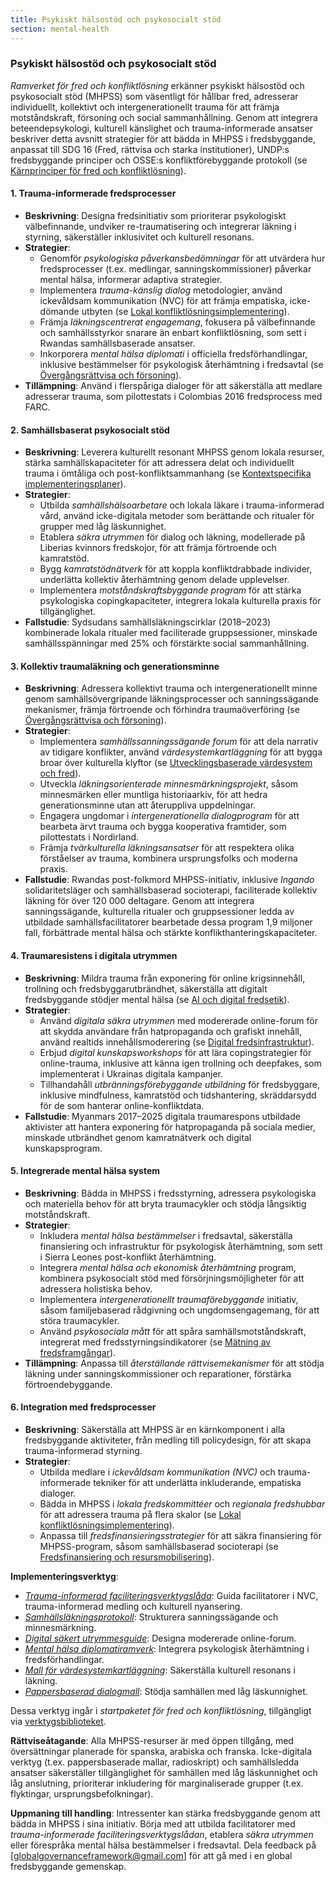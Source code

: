```yaml
---
title: Psykiskt hälsostöd och psykosocialt stöd
section: mental-health
---
```


### Psykiskt hälsostöd och psykosocialt stöd

*Ramverket för fred och konfliktlösning* erkänner psykiskt hälsostöd och psykosocialt stöd (MHPSS) som väsentligt för hållbar fred, adresserar individuellt, kollektivt och intergenerationellt trauma för att främja motståndskraft, försoning och social sammanhållning. Genom att integrera beteendepsykologi, kulturell känslighet och trauma-informerade ansatser beskriver detta avsnitt strategier för att bädda in MHPSS i fredsbyggande, anpassat till SDG 16 (Fred, rättvisa och starka institutioner), UNDP:s fredsbyggande principer och OSSE:s konfliktförebyggande protokoll (se [Kärnprinciper för fred och konfliktlösning](/frameworks/peace-and-conflict-resolution#core-principles)).

#### 1. Trauma-informerade fredsprocesser
- **Beskrivning**: Designa fredsinitiativ som prioriterar psykologiskt välbefinnande, undviker re-traumatisering och integrerar läkning i styrning, säkerställer inklusivitet och kulturell resonans.
- **Strategier**:
  - Genomför *psykologiska påverkansbedömningar* för att utvärdera hur fredsprocesser (t.ex. medlingar, sanningskommissioner) påverkar mental hälsa, informerar adaptiva strategier.
  - Implementera *trauma-känslig dialog* metodologier, använd ickevåldsam kommunikation (NVC) för att främja empatiska, icke-dömande utbyten (se [Lokal konfliktlösningsimplementering](/frameworks/peace-and-conflict-resolution#local-implementation)).
  - Främja *läkningscentrerat engagemang*, fokusera på välbefinnande och samhällsstyrkor snarare än enbart konfliktlösning, som sett i Rwandas samhällsbaserade ansatser.
  - Inkorporera *mental hälsa diplomati* i officiella fredsförhandlingar, inklusive bestämmelser för psykologisk återhämtning i fredsavtal (se [Övergångsrättvisa och försoning](/frameworks/peace-and-conflict-resolution#transitional-justice)).
- **Tillämpning**: Använd i flerspåriga dialoger för att säkerställa att medlare adresserar trauma, som pilottestats i Colombias 2016 fredsprocess med FARC.

#### 2. Samhällsbaserat psykosocialt stöd
- **Beskrivning**: Leverera kulturellt resonant MHPSS genom lokala resurser, stärka samhällskapaciteter för att adressera delat och individuellt trauma i ömtåliga och post-konfliktsammanhang (se [Kontextspecifika implementeringsplaner](/frameworks/peace-and-conflict-resolution#context-specific-roadmaps)).
- **Strategier**:
  - Utbilda *samhällshälsoarbetare* och lokala läkare i trauma-informerad vård, använd icke-digitala metoder som berättande och ritualer för grupper med låg läskunnighet.
  - Etablera *säkra utrymmen* för dialog och läkning, modellerade på Liberias kvinnors fredskojor, för att främja förtroende och kamratstöd.
  - Bygg *kamratstödnätverk* för att koppla konfliktdrabbade individer, underlätta kollektiv återhämtning genom delade upplevelser.
  - Implementera *motståndskraftsbyggande program* för att stärka psykologiska copingkapaciteter, integrera lokala kulturella praxis för tillgänglighet.
- **Fallstudie**: Sydsudans samhällsläkningscirklar (2018–2023) kombinerade lokala ritualer med faciliterade gruppsessioner, minskade samhällsspänningar med 25% och förstärkte social sammanhållning.

#### 3. Kollektiv traumaläkning och generationsminne
- **Beskrivning**: Adressera kollektivt trauma och intergenerationellt minne genom samhällsövergripande läkningsprocesser och sanningssägande mekanismer, främja förtroende och förhindra traumaöverföring (se [Övergångsrättvisa och försoning](/frameworks/peace-and-conflict-resolution#transitional-justice)).
- **Strategier**:
  - Implementera *samhällssanningssägande forum* för att dela narrativ av tidigare konflikter, använd *värdesystemkartläggning* för att bygga broar över kulturella klyftor (se [Utvecklingsbaserade värdesystem och fred](/frameworks/peace-and-conflict-resolution#developmental-value-systems)).
  - Utveckla *läkningsorienterade minnesmärkningsprojekt*, såsom minnesmärken eller muntliga historiaarkiv, för att hedra generationsminne utan att återuppliva uppdelningar.
  - Engagera ungdomar i *intergenerationella dialogprogram* för att bearbeta ärvt trauma och bygga kooperativa framtider, som pilottestats i Nordirland.
  - Främja *tvärkulturella läkningsansatser* för att respektera olika förståelser av trauma, kombinera ursprungsfolks och moderna praxis.
- **Fallstudie**: Rwandas post-folkmord MHPSS-initiativ, inklusive *Ingando* solidaritetsläger och samhällsbaserad socioterapi, faciliterade kollektiv läkning för över 120 000 deltagare. Genom att integrera sanningssägande, kulturella ritualer och gruppsessioner ledda av utbildade samhällsfacilitatorer bearbetade dessa program 1,9 miljoner fall, förbättrade mental hälsa och stärkte konflikthanteringskapaciteter.

#### 4. Traumaresistens i digitala utrymmen
- **Beskrivning**: Mildra trauma från exponering för online krigsinnehåll, trollning och fredsbyggarutbrändhet, säkerställa att digitalt fredsbyggande stödjer mental hälsa (se [AI och digital fredsetik](/frameworks/peace-and-conflict-resolution#ai-ethics)).
- **Strategier**:
  - Använd *digitala säkra utrymmen* med modererade online-forum för att skydda användare från hatpropaganda och grafiskt innehåll, använd realtids innehållsmoderering (se [Digital fredsinfrastruktur](/frameworks/peace-and-conflict-resolution#digital-infrastructure)).
  - Erbjud *digital kunskapsworkshops* för att lära copingstrategier för online-trauma, inklusive att känna igen trollning och deepfakes, som implementerat i Ukrainas digitala kampanjer.
  - Tillhandahåll *utbränningsförebyggande utbildning* för fredsbyggare, inklusive mindfulness, kamratstöd och tidshantering, skräddarsydd för de som hanterar online-konfliktdata.
- **Fallstudie**: Myanmars 2017–2025 digitala traumarespons utbildade aktivister att hantera exponering för hatpropaganda på sociala medier, minskade utbrändhet genom kamratnätverk och digital kunskapsprogram.

#### 5. Integrerade mental hälsa system
- **Beskrivning**: Bädda in MHPSS i fredsstyrning, adressera psykologiska och materiella behov för att bryta traumacykler och stödja långsiktig motståndskraft.
- **Strategier**:
  - Inkludera *mental hälsa bestämmelser* i fredsavtal, säkerställa finansiering och infrastruktur för psykologisk återhämtning, som sett i Sierra Leones post-konflikt återhämtning.
  - Integrera *mental hälsa och ekonomisk återhämtning* program, kombinera psykosocialt stöd med försörjningsmöjligheter för att adressera holistiska behov.
  - Implementera *intergenerationellt traumaförebyggande* initiativ, såsom familjebaserad rådgivning och ungdomsengagemang, för att störa traumacykler.
  - Använd *psykosociala mått* för att spåra samhällsmotståndskraft, integrerat med fredsstyrningsindikatorer (se [Mätning av fredsframgångar](/frameworks/peace-and-conflict-resolution#measuring-success)).
- **Tillämpning**: Anpassa till *återställande rättvisemekanismer* för att stödja läkning under sanningskommissioner och reparationer, förstärka förtroendebyggande.

#### 6. Integration med fredsprocesser
- **Beskrivning**: Säkerställa att MHPSS är en kärnkomponent i alla fredsbyggande aktiviteter, från medling till policydesign, för att skapa trauma-informerad styrning.
- **Strategier**:
  - Utbilda medlare i *ickevåldsam kommunikation (NVC)* och trauma-informerade tekniker för att underlätta inkluderande, empatiska dialoger.
  - Bädda in MHPSS i *lokala fredskommittéer* och *regionala fredshubbar* för att adressera trauma på flera skalor (se [Lokal konfliktlösningsimplementering](/frameworks/peace-and-conflict-resolution#local-implementation)).
  - Anpassa till *fredsfinansieringsstrategier* för att säkra finansiering för MHPSS-program, såsom samhällsbaserad socioterapi (se [Fredsfinansiering och resursmobilisering](/frameworks/peace-and-conflict-resolution#peace-financing)).

**Implementeringsverktyg**:
- *[Trauma-informerad faciliteringsverktygslåda](/frameworks/tools/peace/trauma-informed-toolkit-en.pdf)*: Guida facilitatorer i NVC, trauma-informerad medling och kulturell nyansering.
- *[Samhällsläkningsprotokoll](/frameworks/tools/peace/community-healing-protocol-en.pdf)*: Strukturera sanningssägande och minnesmärkning.
- *[Digital säkert utrymmesguide](/frameworks/tools/peace/digital-safe-space-guide-en.pdf)*: Designa modererade online-forum.
- *[Mental hälsa diplomatiramverk](/frameworks/tools/peace/mental-health-diplomacy-framework-en.pdf)*: Integrera psykologisk återhämtning i fredsförhandlingar.
- *[Mall för värdesystemkartläggning](/frameworks/tools/peace/value-system-mapping-template-en.pdf)*: Säkerställa kulturell resonans i läkning.
- *[Pappersbaserad dialogmall](/frameworks/tools/peace/paper-dialogue-template-en.pdf)*: Stödja samhällen med låg läskunnighet.

Dessa verktyg ingår i *startpaketet för fred och konfliktlösning*, tillgängligt via [verktygsbiblioteket](/frameworks/tools/peace).

**Rättviseåtagande**: Alla MHPSS-resurser är med öppen tillgång, med översättningar planerade för spanska, arabiska och franska. Icke-digitala verktyg (t.ex. pappersbaserade mallar, radioskript) och samhällsledda ansatser säkerställer tillgänglighet för samhällen med låg läskunnighet och låg anslutning, prioriterar inkludering för marginaliserade grupper (t.ex. flyktingar, ursprungsbefolkningar).

**Uppmaning till handling**: Intressenter kan stärka fredsbyggande genom att bädda in MHPSS i sina initiativ. Börja med att utbilda facilitatorer med *trauma-informerade faciliteringsverktygslådan*, etablera *säkra utrymmen* eller förespråka mental hälsa bestämmelser i fredsavtal. Dela feedback på [globalgovernanceframework@gmail.com] för att gå med i en global fredsbyggande gemenskap.
